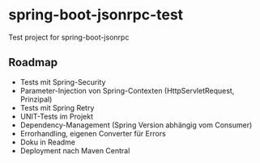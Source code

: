 # spring-boot-jsonrpc-test
Test project for spring-boot-jsonrpc

## Roadmap
* Tests mit Spring-Security
* Parameter-Injection von Spring-Contexten (HttpServletRequest, Prinzipal)
* Tests mit Spring Retry
* UNIT-Tests im Projekt
* Dependency-Management (Spring Version abhängig vom Consumer)
* Errorhandling, eigenen Converter für Errors
* Doku in Readme
* Deployment nach Maven Central
